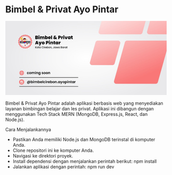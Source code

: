 # Bimbel & Privat Ayo Pintar

![](src/assets/home/github-cover.jpg/)

Bimbel & Privat Ayo Pintar adalah aplikasi berbasis web yang menyediakan layanan bimbingan belajar dan les privat. Aplikasi ini dibangun dengan menggunakan Tech Stack MERN (MongoDB, Express.js, React, dan Node.js).

Cara Menjalankannya
- Pastikan Anda memiliki Node.js dan MongoDB terinstal di komputer Anda.
- Clone repositori ini ke komputer Anda.
- Navigasi ke direktori proyek.
- Install dependensi dengan menjalankan perintah berikut:
npm install
- Jalankan aplikasi dengan perintah:
npm run dev

